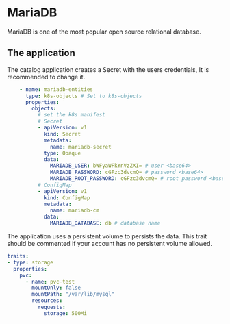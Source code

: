 # MariaDB

MariaDB is one of the most popular open source relational database.


## The application

The catalog application creates a Secret with the users credentials, It is recommended to change it.

```yaml
    - name: mariadb-entities
      type: k8s-objects # Set to k8s-objects
      properties:
        objects:
          # set the k8s manifest
          # Secret
          - apiVersion: v1
            kind: Secret
            metadata:
              name: mariadb-secret
            type: Opaque
            data:
              MARIADB_USER: bWFyaWFkYnVzZXI= # user <base64>
              MARIADB_PASSWORD: cGFzc3dvcmQ= # password <base64>
              MARIADB_ROOT_PASSWORD: cGFzc3dvcmQ= # root password <base64>
          # ConfigMap
          - apiVersion: v1
            kind: ConfigMap
            metadata:
              name: mariadb-cm
            data:
              MARIADB_DATABASE: db # database name
```

The application uses a persistent volume to persists the data. This trait should be commented if your account has no 
persistent volume allowed.

```yaml
traits:
- type: storage
  properties:
    pvc:
      - name: pvc-test
        mountOnly: false
        mountPath: "/var/lib/mysql"
        resources:
          requests:
            storage: 500Mi
```

